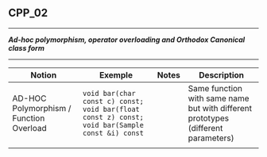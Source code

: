 ## CPP_02

---

***Ad-hoc polymorphism, operator overloading and Orthodox Canonical class form***

---

| Notion | Exemple | Notes | Description |
| ----------- | ----------- | ----------- | ----------- |
| AD-HOC Polymorphism / Function Overload | ```void bar(char const c) const; void bar(float const z) const; void bar(Sample const &i) const```|  | Same function with same name but with different prototypes (different parameters) |
|  |  |  |  |